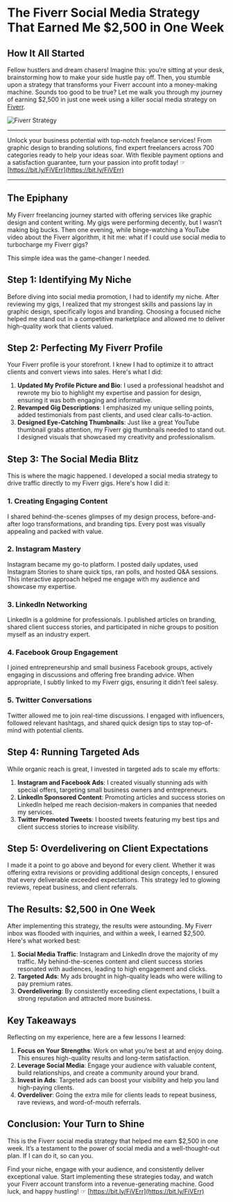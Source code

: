 # The Fiverr Social Media Strategy That Earned Me $2,500 in One Week

## How It All Started

Fellow hustlers and dream chasers! Imagine this: you’re sitting at your desk, brainstorming how to make your side hustle pay off. Then, you stumble upon a strategy that transforms your Fiverr account into a money-making machine. Sounds too good to be true? Let me walk you through my journey of earning $2,500 in just one week using a killer social media strategy on [Fiverr](https://bit.ly/FiVErr).

![Fiverr Strategy](https://keretepedia.com/wp-content/uploads/2024/05/fiverr-strategy-that-made-me-2500.png)

---

Unlock your business potential with top-notch freelance services! From graphic design to branding solutions, find expert freelancers across 700 categories ready to help your ideas soar. With flexible payment options and a satisfaction guarantee, turn your passion into profit today! ☞ [https://bit.ly/FiVErr](https://bit.ly/FiVErr)

---

## The Epiphany

My Fiverr freelancing journey started with offering services like graphic design and content writing. My gigs were performing decently, but I wasn’t making big bucks. Then one evening, while binge-watching a YouTube video about the Fiverr algorithm, it hit me: what if I could use social media to turbocharge my Fiverr gigs?

This simple idea was the game-changer I needed.

## Step 1: Identifying My Niche

Before diving into social media promotion, I had to identify my niche. After reviewing my gigs, I realized that my strongest skills and passions lay in graphic design, specifically logos and branding. Choosing a focused niche helped me stand out in a competitive marketplace and allowed me to deliver high-quality work that clients valued.

## Step 2: Perfecting My Fiverr Profile

Your Fiverr profile is your storefront. I knew I had to optimize it to attract clients and convert views into sales. Here's what I did:

1. **Updated My Profile Picture and Bio**: I used a professional headshot and rewrote my bio to highlight my expertise and passion for design, ensuring it was both engaging and informative.
2. **Revamped Gig Descriptions**: I emphasized my unique selling points, added testimonials from past clients, and used clear calls-to-action.
3. **Designed Eye-Catching Thumbnails**: Just like a great YouTube thumbnail grabs attention, my Fiverr gig thumbnails needed to stand out. I designed visuals that showcased my creativity and professionalism.

## Step 3: The Social Media Blitz

This is where the magic happened. I developed a social media strategy to drive traffic directly to my Fiverr gigs. Here's how I did it:

### 1. Creating Engaging Content

I shared behind-the-scenes glimpses of my design process, before-and-after logo transformations, and branding tips. Every post was visually appealing and packed with value.

### 2. Instagram Mastery

Instagram became my go-to platform. I posted daily updates, used Instagram Stories to share quick tips, ran polls, and hosted Q&A sessions. This interactive approach helped me engage with my audience and showcase my expertise.

### 3. LinkedIn Networking

LinkedIn is a goldmine for professionals. I published articles on branding, shared client success stories, and participated in niche groups to position myself as an industry expert.

### 4. Facebook Group Engagement

I joined entrepreneurship and small business Facebook groups, actively engaging in discussions and offering free branding advice. When appropriate, I subtly linked to my Fiverr gigs, ensuring it didn’t feel salesy.

### 5. Twitter Conversations

Twitter allowed me to join real-time discussions. I engaged with influencers, followed relevant hashtags, and shared quick design tips to stay top-of-mind with potential clients.

## Step 4: Running Targeted Ads

While organic reach is great, I invested in targeted ads to scale my efforts:

1. **Instagram and Facebook Ads**: I created visually stunning ads with special offers, targeting small business owners and entrepreneurs.
2. **LinkedIn Sponsored Content**: Promoting articles and success stories on LinkedIn helped me reach decision-makers in companies that needed my services.
3. **Twitter Promoted Tweets**: I boosted tweets featuring my best tips and client success stories to increase visibility.

## Step 5: Overdelivering on Client Expectations

I made it a point to go above and beyond for every client. Whether it was offering extra revisions or providing additional design concepts, I ensured that every deliverable exceeded expectations. This strategy led to glowing reviews, repeat business, and client referrals.

## The Results: $2,500 in One Week

After implementing this strategy, the results were astounding. My Fiverr inbox was flooded with inquiries, and within a week, I earned $2,500. Here's what worked best:

1. **Social Media Traffic**: Instagram and LinkedIn drove the majority of my traffic. My behind-the-scenes content and client success stories resonated with audiences, leading to high engagement and clicks.
2. **Targeted Ads**: My ads brought in high-quality leads who were willing to pay premium rates.
3. **Overdelivering**: By consistently exceeding client expectations, I built a strong reputation and attracted more business.

## Key Takeaways

Reflecting on my experience, here are a few lessons I learned:

1. **Focus on Your Strengths**: Work on what you’re best at and enjoy doing. This ensures high-quality results and long-term satisfaction.
2. **Leverage Social Media**: Engage your audience with valuable content, build relationships, and create a community around your brand.
3. **Invest in Ads**: Targeted ads can boost your visibility and help you land high-paying clients.
4. **Overdeliver**: Going the extra mile for clients leads to repeat business, rave reviews, and word-of-mouth referrals.

## Conclusion: Your Turn to Shine

This is the Fiverr social media strategy that helped me earn $2,500 in one week. It’s a testament to the power of social media and a well-thought-out plan. If I can do it, so can you.

Find your niche, engage with your audience, and consistently deliver exceptional value. Start implementing these strategies today, and watch your Fiverr account transform into a revenue-generating machine. Good luck, and happy hustling! ☞ [https://bit.ly/FiVErr](https://bit.ly/FiVErr)
